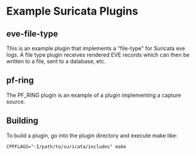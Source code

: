 # Example Suricata Plugins

## eve-file-type

This is an example plugin that implements a "file-type" for Suricata eve logs. A file type plugin receives rendered EVE records which can then be written to a file, sent to a database, etc.

## pf-ring

The PF_RING plugin is an example of a plugin implementing a capture source.

## Building

To build a plugin, go into the plugin directory and execute make like:
```
CPPFLAGS="-I/path/to/suricata/includes" make
```
